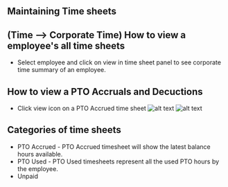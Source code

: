 Maintaining Time sheets
-----
(Time --> Corporate Time)
How to view a employee's all time sheets
-----
- Select employee and click on view in time sheet panel to see corporate time summary of an employee.

How to view a PTO Accruals and Decuctions
-----
 - Click view icon on a PTO Accrued time sheet
![alt text](../../images/timesheets/view-pto-accrued-1.PNG "Time")
![alt text](../../images/timesheets/view-pto-accrued-2.PNG "Time")

Categories of time sheets
----- 
 -   PTO Accrued - PTO Accrued timesheet will show the latest balance hours available. 
 -   PTO Used    - PTO Used timesheets represent all the used PTO hours by the employee.
 -   Unpaid
